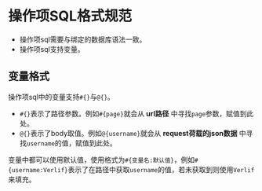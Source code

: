 # 操作项SQL格式规范

* 操作项sql需要与绑定的数据库语法一致。
* 操作项sql支持变量。

## 变量格式

操作项sql中的变量支持`#{}`与`@{}`。

* `#{}`表示了路径参数。例如`#{page}`就会从 __url路径__ 中寻找`page`参数，赋值到此处。
* `@{}`表示了body取值。例如`@{username}`就会从 __request荷载的json数据__ 中寻找`username`的值，赋值到此处。

变量中都可以使用默认值，使用格式为`#{变量名:默认值}`，例如`#{username:Verlif}`表示了在路径中获取`username`的值，若未获取到则使用`Verlif`来填充。